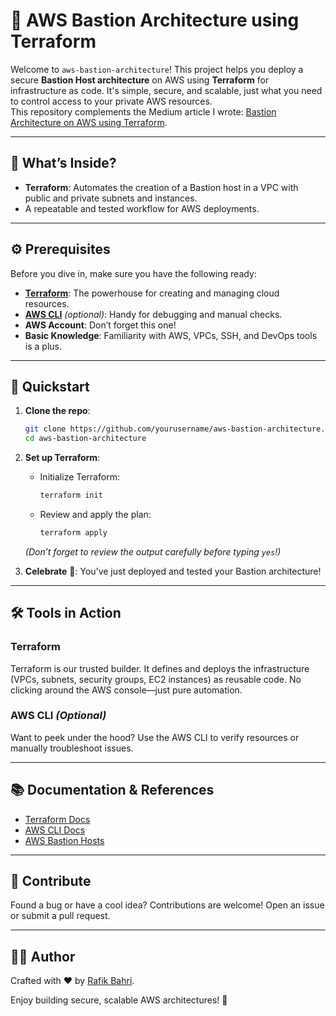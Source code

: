 # 🚀 AWS Bastion Architecture using Terraform

Welcome to `aws-bastion-architecture`! This project helps you deploy a secure **Bastion Host architecture** on AWS using **Terraform** for infrastructure as code. It's simple, secure, and scalable, just what you need to control access to your private AWS resources.  
This repository complements the Medium article I wrote: [Bastion Architecture on AWS using Terraform](https://medium.com/p/c49c9e5314b1).

---

## 🎯 What’s Inside?  

- **Terraform**: Automates the creation of a Bastion host in a VPC with public and private subnets and instances.  
- A repeatable and tested workflow for AWS deployments.  

---

## ⚙️ Prerequisites  

Before you dive in, make sure you have the following ready:  

- **[Terraform](https://developer.hashicorp.com/terraform/docs)**: The powerhouse for creating and managing cloud resources.
- **[AWS CLI](https://aws.amazon.com/cli/)** *(optional)*: Handy for debugging and manual checks.  
- **AWS Account**: Don’t forget this one!  
- **Basic Knowledge**: Familiarity with AWS, VPCs, SSH, and DevOps tools is a plus.

---

## 🚀 Quickstart  

1. **Clone the repo**:  

   ```bash
   git clone https://github.com/yourusername/aws-bastion-architecture.git  
   cd aws-bastion-architecture
   ```

2. **Set up Terraform**:  
   - Initialize Terraform:  

     ```bash
     terraform init
     ```  

   - Review and apply the plan:  

     ```bash
     terraform apply
     ```  

   *(Don’t forget to review the output carefully before typing `yes`!)*  

3. **Celebrate** 🎉: You’ve just deployed and tested your Bastion architecture!  

---

## 🛠 Tools in Action  

### Terraform  

Terraform is our trusted builder. It defines and deploys the infrastructure (VPCs, subnets, security groups, EC2 instances) as reusable code. No clicking around the AWS console—just pure automation.  

### AWS CLI *(Optional)*  

Want to peek under the hood? Use the AWS CLI to verify resources or manually troubleshoot issues.  

---

## 📚 Documentation & References  

- [Terraform Docs](https://developer.hashicorp.com/terraform/docs)  
- [AWS CLI Docs](https://aws.amazon.com/cli/)  
- [AWS Bastion Hosts](https://docs.aws.amazon.com/architecture/security-and-compliance/architecture-bastion.html)  

---

## 🌟 Contribute  

Found a bug or have a cool idea? Contributions are welcome! Open an issue or submit a pull request.

---

## 🧑‍💻 Author  

Crafted with ❤️ by [Rafik Bahri](https://github.com/rafikbahri).  

Enjoy building secure, scalable AWS architectures! 🚀  
